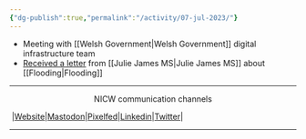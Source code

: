 ```yaml
---
{"dg-publish":true,"permalink":"/activity/07-jul-2023/"}
---
```


- Meeting with [[Welsh Government\|Welsh Government]] digital infrastructure team
- [Received a letter](https://nationalinfrastructurecommission.wales/wp-content/uploads/2023/07/230706_JJ_Flooding.pdf) from [[Julie James MS\|Julie James MS]] about [[Flooding\|Flooding]]
***
<p style="text-align: center;">NICW communication channels</p>

󠁧 |[Website](https://nationalinfrastructurecommission.wales)|[Mastodon](https://toot.wales/@NICW)|[Pixelfed](https://pix.toot.wales/NICW)|[Linkedin](https://www.linkedin.com/company/26268509/)|[Twitter](https://twitter.com/InfraCommCymru)|
***

